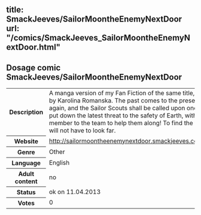 title: SmackJeeves/SailorMoontheEnemyNextDoor
url: "/comics/SmackJeeves_SailorMoontheEnemyNextDoor.html"
---
Dosage comic SmackJeeves/SailorMoontheEnemyNextDoor
-----------------------------------------

<table class="comicinfo">
<tr>
<th>Description</th><td>A manga version of my Fan Fiction of the same title, art work by Karolina Romanska. The past comes to the present yet again, and the Sailor Scouts shall be called upon once again to put down the latest threat to the safety of Earth, with a new member to the team to help them along! To find the threat, they will not have to look far.</td>
</tr>
<tr>
<th>Website</th><td><a href="http://sailormoontheenemynextdoor.smackjeeves.com/comics/">http://sailormoontheenemynextdoor.smackjeeves.com/comics/</a></td>
</tr>
<tr>
<th>Genre</th><td>Other</td>
</tr>
<tr>
<th>Language</th><td>English</td>
</tr>
<tr>
<th>Adult content</th><td>no</td>
</tr>
<tr>
<th>Status</th><td>ok on 11.04.2013</td>
</tr>
<tr>
<th>Votes</th><td>0</div></td>
</tr>
</table>
